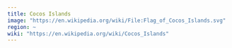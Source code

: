 ```yaml
---
title: Cocos Islands
image: "https://en.wikipedia.org/wiki/File:Flag_of_Cocos_Islands.svg"
region: ~
wiki: "https://en.wikipedia.org/wiki/Cocos_Islands"
---
```

